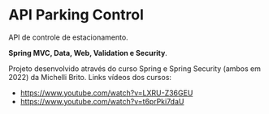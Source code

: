 # API Parking Control

API de controle de estacionamento.

**Spring MVC, Data, Web, Validation e Security**.

Projeto desenvolvido através do curso Spring e Spring Security (ambos em 2022) da Michelli Brito.
Links vídeos dos cursos:
- https://www.youtube.com/watch?v=LXRU-Z36GEU
- https://www.youtube.com/watch?v=t6prPki7daU